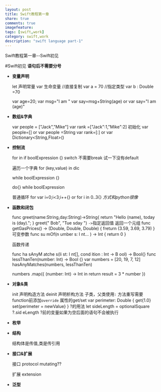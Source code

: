 ```yaml
---
layout: post
title: Swift教程第一章
share: true
comments: true
imagefeature:
tags: [swift,work]
category: swift,work
description: "swift language part-1"
---
```


Swift教程第一章--Swift初见

<!--more-->


#Swift初见
 **语句后不需要分号**

* **变量声明**

	let 声明常量 
	var 生命变量
	//直接复制
	var a = 70
	//指定类型
	var b : Double =70

	var age=20;
	var msg="I am "
	var say=msg+String(age)
	or
	var say="I am \(age)"

* **数组&字典**

	var people = ["Jack","Mike"]
	var rank =["Jack":1,"Mike":2]
	初始化
	var people=[] or var people =String[]()
	var rank=[:] or var Dictionary<String,Float>()

* **控制流**

	for in 
	if boolExpression {}
	switch
	不需要break
	试一下没有default
	
	遍历一个字典
	for (key,value) in dic

	while boolExpression {}

	do{} while boolExpression

	普通循环
	for var i=0;i<3;i++{}
	or
	for i in 0..3{}
	*方式和python很像*

* **函数和闭包**

	func greet(name:String,day:String)->String{
		return "Hello \(name), today is \(day).";
	}
	greet(" Bob", "Tue sday ")
	`->`指定返回值
	返回一个元组
	func getGasPrices() -> (Double, Double, Double) {
		freturn (3.59, 3.69, 3.79)
	}
	可变参数
	func su mOf(n umber s: I nt... ) -> Int {
		return 0
	}

	函数传递

	func ha sAnyM atche s(li st: I nt[], cond ition : Int -> B ool) -> Bool{}
	func lessThanTen(number: Int) -> Bool {}
	var numbers = [20, 19, 7, 12]
	hasAnyMatches(numbers, lessThanTen)

	numbers .map({
		(number: Int) -> Int in
		return result = 3 * number
	})


* **对象&类**

	init 声明构造方法
	deinit	声明析构方法
	子类，父类使用`:`
	方法重写需要 function前添加`override`
	属性的get/set
		var perimeter: Double {
			get{1.0}
			set{perimeter = newValue}
		}
 	?的用法
 	let sideLength = optionalSquare ?.sid eLength
 	?前的变量如果为空后面的语句不会被执行
 

* **枚举**

* **结构**

	结构体是传值,类是传引用


* **接口&扩展**

	接口 protocol
	mutating??
	
	扩展 extension

* **泛型**
	<classType> <class : parentClassType>
	




